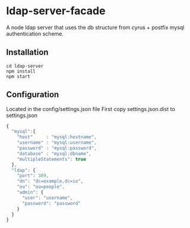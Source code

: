 ldap-server-facade
==================

A node ldap server that uses the db structure from cyrus + postfix mysql
authentication scheme.

Installation
------------

```
cd ldap-server
npm install
npm start
```

Configuration
----------------------

Located in the config/settings.json file
First copy settings.json.dist to settings.json

```javascript
{
  "mysql":{
    "host"     : "mysql:hostname",
    "username" : "mysql:username",
    "password" : "mysql:password",
    "database" : "mysql:dbname",
    "multipleStatements": true
  },
  "ldap": {
    "port": 389,
    "dn": "dc=example,dc=io",
    "ou": "ou=people",
    "admin": {
      "user": "username",
      "password": "password"
    }
  }
}
```
